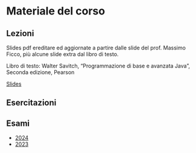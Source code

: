 # Materiale del corso

## Lezioni

Slides pdf ereditare ed aggiornate a partire dalle slide del prof. Massimo Ficco, più alcune slide extra dal libro di testo.

Libro di testo: Walter Savitch, “Programmazione di base e avanzata Java”, Seconda edizione, Pearson

[Slides]({{site.baseurl}}/slides/)

## Esercitazioni

## Esami

- [2024]({{site.baseurl}}/esami/2024/)
- [2023]({{site.baseurl}}/esami/2023/)
